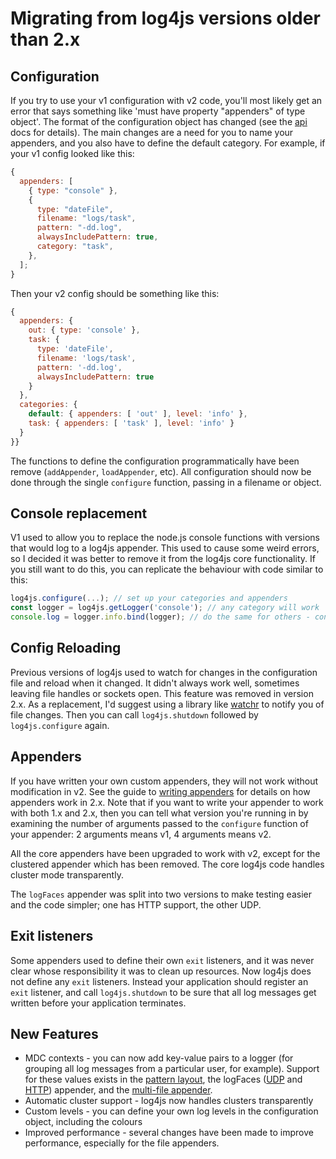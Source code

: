 # Migrating from log4js versions older than 2.x

## Configuration

If you try to use your v1 configuration with v2 code, you'll most likely get an error that says something like 'must have property "appenders" of type object'. The format of the configuration object has changed (see the [api](api.md) docs for details). The main changes are a need for you to name your appenders, and you also have to define the default category. For example, if your v1 config looked like this:

```javascript
{
  appenders: [
    { type: "console" },
    {
      type: "dateFile",
      filename: "logs/task",
      pattern: "-dd.log",
      alwaysIncludePattern: true,
      category: "task",
    },
  ];
}
```

Then your v2 config should be something like this:

```javascript
{
  appenders: {
    out: { type: 'console' },
    task: {
      type: 'dateFile',
      filename: 'logs/task',
      pattern: '-dd.log',
      alwaysIncludePattern: true
    }
  },
  categories: {
    default: { appenders: [ 'out' ], level: 'info' },
    task: { appenders: [ 'task' ], level: 'info' }
  }
}}
```

The functions to define the configuration programmatically have been remove (`addAppender`, `loadAppender`, etc). All configuration should now be done through the single `configure` function, passing in a filename or object.

## Console replacement

V1 used to allow you to replace the node.js console functions with versions that would log to a log4js appender. This used to cause some weird errors, so I decided it was better to remove it from the log4js core functionality. If you still want to do this, you can replicate the behaviour with code similar to this:

```javascript
log4js.configure(...); // set up your categories and appenders
const logger = log4js.getLogger('console'); // any category will work
console.log = logger.info.bind(logger); // do the same for others - console.debug, etc.
```

## Config Reloading

Previous versions of log4js used to watch for changes in the configuration file and reload when it changed. It didn't always work well, sometimes leaving file handles or sockets open. This feature was removed in version 2.x. As a replacement, I'd suggest using a library like [watchr](https://www.npmjs.com/package/watchr) to notify you of file changes. Then you can call `log4js.shutdown` followed by `log4js.configure` again.

## Appenders

If you have written your own custom appenders, they will not work without modification in v2. See the guide to [writing appenders](writing-appenders.md) for details on how appenders work in 2.x. Note that if you want to write your appender to work with both 1.x and 2.x, then you can tell what version you're running in by examining the number of arguments passed to the `configure` function of your appender: 2 arguments means v1, 4 arguments means v2.

All the core appenders have been upgraded to work with v2, except for the clustered appender which has been removed. The core log4js code handles cluster mode transparently.

The `logFaces` appender was split into two versions to make testing easier and the code simpler; one has HTTP support, the other UDP.

## Exit listeners

Some appenders used to define their own `exit` listeners, and it was never clear whose responsibility it was to clean up resources. Now log4js does not define any `exit` listeners. Instead your application should register an `exit` listener, and call `log4js.shutdown` to be sure that all log messages get written before your application terminates.

## New Features

- MDC contexts - you can now add key-value pairs to a logger (for grouping all log messages from a particular user, for example). Support for these values exists in the [pattern layout](layouts.md), the logFaces ([UDP](https://github.com/log4js-node/logFaces-UDP) and [HTTP](https://github.com/log4js-node/logFaces-HTTP)) appender, and the [multi-file appender](multiFile.md).
- Automatic cluster support - log4js now handles clusters transparently
- Custom levels - you can define your own log levels in the configuration object, including the colours
- Improved performance - several changes have been made to improve performance, especially for the file appenders.
